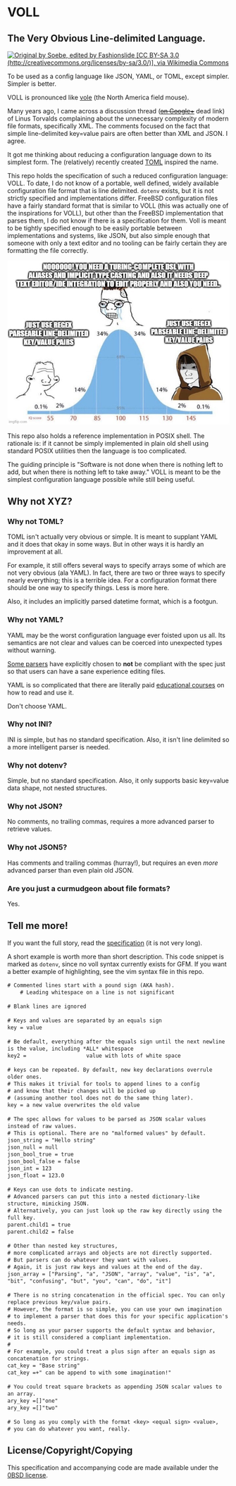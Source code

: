 # VOLL

## The **V**ery **O**bvious **L**ine-delimited **L**anguage.

[![Original by Soebe, edited by Fashionslide [CC BY-SA 3.0 (http://creativecommons.org/licenses/by-sa/3.0/)], via Wikimedia Commons](https://upload.wikimedia.org/wikipedia/commons/6/60/Bank_vole.jpg "Original by Soebe, edited by Fashionslide [CC BY-SA 3.0 (http://creativecommons.org/licenses/by-sa/3.0/)], via Wikimedia Commons")](https://commons.wikimedia.org/wiki/File:Bank_vole.jpg)

To be used as a config language
like JSON, YAML, or TOML, except simpler.
Simpler is better.

VOLL is pronounced like [vole](https://en.wikipedia.org/wiki/Vole)
(the North America field mouse).

Many years ago, I came across a discussion thread
(~~[on Google+](https://plus.google.com/+LinusTorvalds/posts/X2XVf9Q7MfV "like so many other Google products Google+ is now dead, and so this link is dead too")~~
dead link)
of Linus Torvalds complaining
about the unnecessary complexity of modern file formats,
specifically XML.
The comments focused on the fact
that simple line-delimited key=value pairs are often better than XML and JSON.
I agree.

It got me thinking about reducing a configuration language
down to its simplest form.
The (relatively) recently created [TOML](https://en.wikipedia.org/wiki/TOML)
inspired the name.

This repo holds the specification of such a reduced configuration language: VOLL.
To date, I do not know of a portable,
well defined,
widely available configuration file format that is line delimited.
`dotenv` exists, but it is not strictly specified and implementations differ.
FreeBSD configuration files have a fairly standard format that is similar to VOLL
(this was actually one of the inspirations for VOLL),
but other than the FreeBSD implementation that parses them,
I do not know if there is a specification for them.
Voll is meant to be tightly specified enough
to be easily portable between implementations and systems, like JSON,
but also simple enough that someone with only a text editor and no tooling
can be fairly certain they are formatting the file correctly.

![Just use regex parseable line-delimited key/value pairs](./static/config_bell_curve.jpg "Just use regex parseable line-delimited key/value pairs")

This repo also holds a reference implementation in POSIX shell.
The rationale is: if it cannot be simply implemented in plain old shell
using standard POSIX utilities
then the language is too complicated.

The guiding principle is
"Software is not done when there is nothing left to add,
but when there is nothing left to take away."
VOLL is meant to be the simplest configuration language possible
while still being useful.

## Why not XYZ?

### Why not TOML?

TOML isn't actually very obvious or simple.
It is meant to supplant YAML
and it does that okay in some ways.
But in other ways it is hardly an improvement at all.

For example, it still offers several ways to specify arrays
some of which are not very obvious (ala YAML).
In fact, there are two or three ways to specify nearly everything;
this is a terrible idea.
For a configuration format there should be one way to specify things.
Less is more here.

Also, it includes an implicitly parsed datetime format,
which is a footgun.

### Why not YAML?

YAML may be the worst configuration language ever foisted upon us all.
Its semantics are not clear
and values can be coerced into unexpected types without warning.

[Some parsers](https://hitchdev.com/strictyaml/why/implicit-typing-removed/)
have explicitly chosen to **not** be compliant with the spec
just so that users can have a sane experience editing files.

YAML is so complicated that there are literally paid
[educational courses](https://www.educative.io/courses/introduction-to-yaml)
on how to read and use it.

Don't choose YAML.

### Why not INI?

INI is simple, but has no standard specification.
Also, it isn't line delimited so a more intelligent parser is needed.

### Why not dotenv?

Simple, but no standard specification.
Also, it only supports basic key=value data shape, not nested structures.

### Why not JSON?

No comments, no trailing commas,
requires a more advanced parser to retrieve values.

### Why not JSON5?

Has comments and trailing commas (hurray!),
but requires an even *more* advanced parser than even plain old JSON.

### Are you just a curmudgeon about file formats?

Yes.

## Tell me more!

If you want the full story, read the [specification](SPECIFICATION.md)
(it is not very long).

A short example is worth more than short description.
This code snippet is marked as `dotenv`, since no voll syntax currently exists for GFM.
If you want a better example of highlighting,
see the vim syntax file in this repo.

```dotenv
# Commented lines start with a pound sign (AKA hash).
    # Leading whitespace on a line is not significant

# Blank lines are ignored

# Keys and values are separated by an equals sign
key = value

# Be default, everything after the equals sign until the next newline is the value, including *ALL* whitespace
key2 =                   value with lots of white space

# keys can be repeated. By default, new key declarations overrule older ones.
# This makes it trivial for tools to append lines to a config
# and know that their changes will be picked up
# (assuming another tool does not do the same thing later).
key = a new value overwrites the old value

# The spec allows for values to be parsed as JSON scalar values instead of raw values.
# This is optional. There are no "malformed values" by default.
json_string = "Hello string"
json_null = null
json_bool_true = true
json_bool_false = false
json_int = 123
json_float = 123.0

# Keys can use dots to indicate nesting.
# Advanced parsers can put this into a nested dictionary-like structure, mimicking JSON.
# Alternatively, you can just look up the raw key directly using the full key.
parent.child1 = true
parent.child2 = false

# Other than nested key structures,
# more complicated arrays and objects are not directly supported.
# But parsers can do whatever they want with values.
# Again, it is just raw keys and values at the end of the day.
json_array = ["Parsing", "a", "JSON", "array", "value", "is", "a", "bit", "confusing", "but", "you", "can", "do", "it"]

# There is no string concatenation in the official spec. You can only replace previous key/value pairs.
# However, the format is so simple, you can use your own imagination
# to implement a parser that does this for your specific application's needs.
# So long as your parser supports the default syntax and behavior,
# it is still considered a compliant implementation.
#
# For example, you could treat a plus sign after an equals sign as concatenation for strings.
cat_key = "Base string"
cat_key =+" can be append to with some imagination!"

# You could treat square brackets as appending JSON scalar values to an array.
ary_key =[]"one"
ary_key =[]"two"

# So long as you comply with the format <key> <equal sign> <value>,
# you can do whatever you want, really.
```

## License/Copyright/Copying

This specification and accompanying code are made available under the
[0BSD license](https://landley.net/toybox/license.html).
